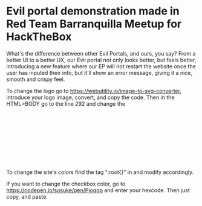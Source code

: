 # Evil portal demonstration made in Red Team Barranquilla Meetup for HackTheBox

What's the difference between other Evil Portals, and ours, you say? 
From a better UI to a better UX, our Evil portal not only looks better, but feels better, introducing a new feature where our EP will not restart the website once the user has inputed their info, but it'll show an error message, giving it a nice, smooth and crispy feel.

To change the logo go to https://webutility.io/image-to-svg-converter, introduce your logo image, convert, and copy the code. Then in the HTML>BODY go to the line 292 and change the <svg> code to your code.

To change the site's colors find the tag ":root{}" in <styles> and modify accordingly.

If you want to change the checkbox color, go to https://codepen.io/sosuke/pen/Pjoqqp and enter your hexcode. Then just copy, and paste.

